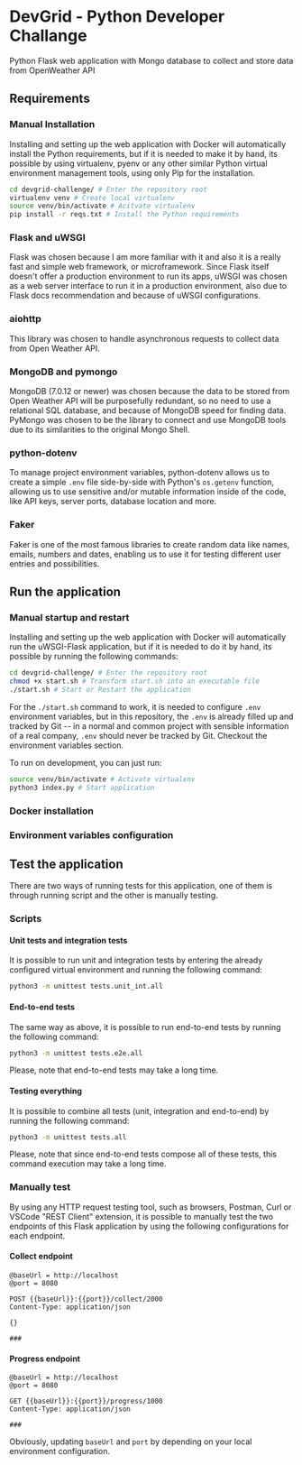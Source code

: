 # DevGrid - Python Developer Challange

Python Flask web application with Mongo database to collect and store data from OpenWeather API

## Requirements

### Manual Installation

Installing and setting up the web application with Docker will automatically install the Python requirements, but if it is needed to make it by hand, its possible by using virtualenv, pyenv or any other similar Python virtual environment management tools, using only Pip for the installation.

```bash
cd devgrid-challenge/ # Enter the repository root
virtualenv venv # Create local virtualenv
source venv/bin/activate # Acitvate virtualenv
pip install -r reqs.txt # Install the Python requirements
```

### Flask and uWSGI

Flask was chosen because I am more familiar with it and also it is a really fast and simple web framework, or microframework. Since Flask itself doesn't offer a production environment to run its apps, uWSGI was chosen as a web server interface to run it in a production environment, also due to Flask docs recommendation and because of uWSGI configurations.

### aiohttp

This library was chosen to handle asynchronous requests to collect data from Open Weather API.

### MongoDB and pymongo

MongoDB (7.0.12 or newer) was chosen because the data to be stored from Open Weather API will be purposefully redundant, so no need to use a relational SQL database, and because of MongoDB speed for finding data. PyMongo was chosen to be the library to connect and use MongoDB tools due to its similarities to the original Mongo Shell.

### python-dotenv

To manage project environment variables, python-dotenv allows us to create a simple `.env` file side-by-side with Python's `os.getenv` function, allowing us to use sensitive and/or mutable information inside of the code, like API keys, server ports, database location and more.

### Faker

Faker is one of the most famous libraries to create random data like names, emails, numbers and dates, enabling us to use it for testing different user entries and possibilities.

## Run the application

### Manual startup and restart

Installing and setting up the web application with Docker will automatically run the uWSGI-Flask application, but if it is needed to do it by hand, its possible by running the following commands:

```bash
cd devgrid-challenge/ # Enter the repository root
chmod +x start.sh # Transform start.sh into an executable file
./start.sh # Start or Restart the application
```

For the `./start.sh` command to work, it is needed to configure `.env` environment variables, but in this repository, the `.env` is already filled up and tracked by Git -- in a normal and common project with sensible information of a real company, `.env` should never be tracked by Git. Checkout the environment variables section.

To run on development, you can just run:

```bash
source venv/bin/activate # Activate virtualenv
python3 index.py # Start application
```

### Docker installation

### Environment variables configuration

## Test the application

There are two ways of running tests for this application, one of them is through running script and the other is manually testing.

### Scripts

#### Unit tests and integration tests

It is possible to run unit and integration tests by entering the already configured virtual environment and running the following command:

```bash
python3 -m unittest tests.unit_int.all
```

#### End-to-end tests

The same way as above, it is possible to run end-to-end tests by running the following command:

```bash
python3 -m unittest tests.e2e.all
```

Please, note that end-to-end tests may take a long time.

#### Testing everything

It is possible to combine all tests (unit, integration and end-to-end) by running the following command:

```bash
python3 -m unittest tests.all
```

Please, note that since end-to-end tests compose all of these tests, this command execution may take a long time.

### Manually test

By using any HTTP request testing tool, such as browsers, Postman, Curl or VSCode "REST Client" extension, it is possible to manually test the two endpoints of this Flask application by using the following configurations for each endpoint.

#### Collect endpoint 

```
@baseUrl = http://localhost
@port = 8080

POST {{baseUrl}}:{{port}}/collect/2000
Content-Type: application/json

{}

###
```

#### Progress endpoint

```
@baseUrl = http://localhost
@port = 8080

GET {{baseUrl}}:{{port}}/progress/1000
Content-Type: application/json

###
```

Obviously, updating `baseUrl` and `port` by depending on your local environment configuration.